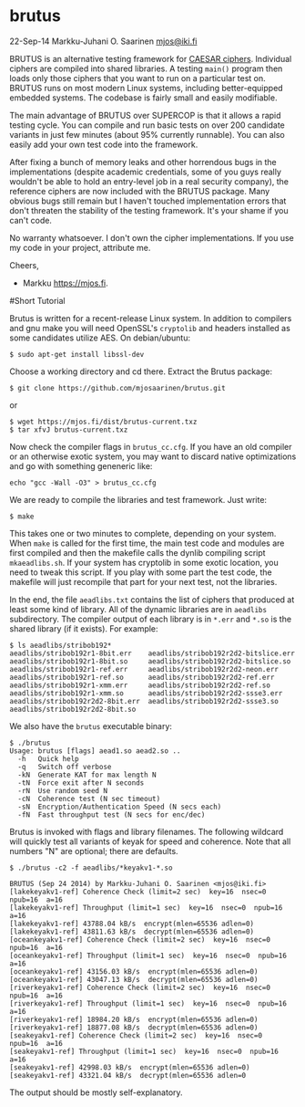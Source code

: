 brutus
======

22-Sep-14  Markku-Juhani O. Saarinen <mjos@iki.fi>

BRUTUS is an alternative testing framework for [CAESAR ciphers](http://competitions.cr.yp.to/caesar-submissions.html).
Individual ciphers are compiled into shared libraries. A testing `main()` 
program then loads only those ciphers that you want to run on a particular 
test on. BRUTUS runs on most modern Linux systems, including better-equipped
embedded systems. The codebase is fairly small and easily modifiable.

The main advantage of BRUTUS over SUPERCOP is that it allows a rapid
testing cycle. You can compile and run basic tests on over 200 candidate 
variants in just few minutes (about 95% currently runnable). You can also 
easily add your own test code into the framework.

After fixing a bunch of memory leaks and other horrendous bugs in the
implementations (despite academic credentials, some of you guys really 
wouldn't be able to hold an entry-level job in a real security company),
the reference ciphers are now included with the BRUTUS package.
Many obvious bugs still remain but I haven't touched implementation errors
that don't threaten the stability of the testing framework. It's your
shame if you can't code.  

No warranty whatsoever. I don't own the cipher implementations.
If you use my code in your project, attribute me.

Cheers,
- Markku https://mjos.fi.

#Short Tutorial

Brutus is written for a recent-release Linux system. In addition to compilers
and gnu make you will need OpenSSL's `cryptolib` and headers installed as 
some candidates utilize AES. On debian/ubuntu:
```
$ sudo apt-get install libssl-dev
```
Choose a working directory and cd there. Extract the Brutus package:
```
$ git clone https://github.com/mjosaarinen/brutus.git
```
or

```
$ wget https://mjos.fi/dist/brutus-current.txz
$ tar xfvJ brutus-current.txz
```
Now check the compiler flags in `brutus_cc.cfg`. If you have an old compiler 
or an otherwise exotic system, you may want to discard native optimizations and
go with something geneneric like:
```
echo "gcc -Wall -O3" > brutus_cc.cfg 
```

We are ready to compile the libraries and test framework. Just write:
```
$ make
```
This takes one or two minutes to complete, depending on your system.
When `make` is called for the first time, the main test code and modules
are first compiled and then the makefile calls the dynlib compiling
script `mkaeadlibs.sh`. If your system has cryptolib in some exotic location,
you need to tweak this script. If you play with some part the test code, the
makefile will just recompile that part for your next test, not the libraries.

In the end, the file `aeadlibs.txt` contains the list of ciphers that produced
at least some kind of library. All of the dynamic libraries are in `aeadlibs`
subdirectory. The compiler output of each library is in `*.err` and `*.so` is
the shared library (if it exists). For example:

```
$ ls aeadlibs/stribob192*
aeadlibs/stribob192r1-8bit.err    aeadlibs/stribob192r2d2-bitslice.err
aeadlibs/stribob192r1-8bit.so     aeadlibs/stribob192r2d2-bitslice.so
aeadlibs/stribob192r1-ref.err     aeadlibs/stribob192r2d2-neon.err
aeadlibs/stribob192r1-ref.so      aeadlibs/stribob192r2d2-ref.err
aeadlibs/stribob192r1-xmm.err     aeadlibs/stribob192r2d2-ref.so
aeadlibs/stribob192r1-xmm.so      aeadlibs/stribob192r2d2-ssse3.err
aeadlibs/stribob192r2d2-8bit.err  aeadlibs/stribob192r2d2-ssse3.so
aeadlibs/stribob192r2d2-8bit.so
```
We also have the `brutus` executable binary:

```
$ ./brutus
Usage: brutus [flags] aead1.so aead2.so ..
  -h   Quick help
  -q   Switch off verbose
  -kN  Generate KAT for max length N
  -tN  Force exit after N seconds
  -rN  Use random seed N
  -cN  Coherence test (N sec timeout)
  -sN  Encryption/Authentication Speed (N secs each)
  -fN  Fast throughput test (N secs for enc/dec)
```
Brutus is invoked with flags and library filenames. The following wildcard 
will quickly test all variants of keyak for speed and coherence. Note that
all numbers "N" are optional; there are defaults. 
```
$ ./brutus -c2 -f aeadlibs/*keyakv1-*.so

BRUTUS (Sep 24 2014) by Markku-Juhani O. Saarinen <mjos@iki.fi>
[lakekeyakv1-ref] Coherence Check (limit=2 sec)  key=16  nsec=0  npub=16  a=16
[lakekeyakv1-ref] Throughput (limit=1 sec)  key=16  nsec=0  npub=16 a=16
[lakekeyakv1-ref] 43788.04 kB/s  encrypt(mlen=65536 adlen=0)
[lakekeyakv1-ref] 43811.63 kB/s  decrypt(mlen=65536 adlen=0)
[oceankeyakv1-ref] Coherence Check (limit=2 sec)  key=16  nsec=0  npub=16  a=16
[oceankeyakv1-ref] Throughput (limit=1 sec)  key=16  nsec=0  npub=16 a=16
[oceankeyakv1-ref] 43156.03 kB/s  encrypt(mlen=65536 adlen=0)
[oceankeyakv1-ref] 43047.13 kB/s  decrypt(mlen=65536 adlen=0)
[riverkeyakv1-ref] Coherence Check (limit=2 sec)  key=16  nsec=0  npub=16  a=16
[riverkeyakv1-ref] Throughput (limit=1 sec)  key=16  nsec=0  npub=16 a=16
[riverkeyakv1-ref] 18984.20 kB/s  encrypt(mlen=65536 adlen=0)
[riverkeyakv1-ref] 18877.08 kB/s  decrypt(mlen=65536 adlen=0)
[seakeyakv1-ref] Coherence Check (limit=2 sec)  key=16  nsec=0  npub=16  a=16
[seakeyakv1-ref] Throughput (limit=1 sec)  key=16  nsec=0  npub=16 a=16
[seakeyakv1-ref] 42998.03 kB/s  encrypt(mlen=65536 adlen=0)
[seakeyakv1-ref] 43321.04 kB/s  decrypt(mlen=65536 adlen=0
```
The output should be mostly self-explanatory.

